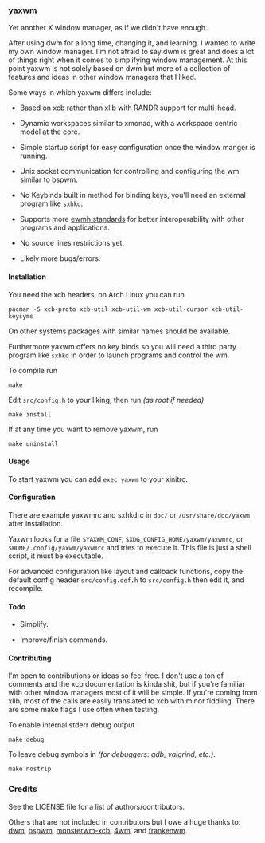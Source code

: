 ### yaxwm

Yet another X window manager, as if we didn't have enough..

After using dwm for a long time, changing it, and learning. I wanted
to write my own window manager. I'm not afraid to say dwm is great and does
a lot of things right when it comes to simplifying window management.
At this point yaxwm is not solely based on dwm but more of a collection of
features and ideas in other window managers that I liked.

Some ways in which yaxwm differs include:

- Based on xcb rather than xlib with RANDR support for multi-head.

- Dynamic workspaces similar to xmonad, with a workspace centric model at the core.

- Simple startup script for easy configuration once the window manger is running.

- Unix socket communication for controlling and configuring the wm similar to bspwm.

- No Keybinds built in method for binding keys, you'll need an external program like `sxhkd`.

- Supports more [ewmh standards](https://specifications.freedesktop.org/wm-spec/wm-spec-latest.html)
for better interoperability with other programs and applications.

- No source lines restrictions yet.

- Likely more bugs/errors.


#### Installation

You need the xcb headers, on Arch Linux you can run

```
pacman -S xcb-proto xcb-util xcb-util-wm xcb-util-cursor xcb-util-keysyms
```
On other systems packages with similar names should be available.


Furthermore yaxwm offers no key binds so you will need a third party
program like `sxhkd` in order to launch programs and control the wm.


To compile run
```
make
```

Edit `src/config.h` to your liking, then run *(as root if needed)*
```
make install
```

If at any time you want to remove yaxwm, run
```
make uninstall
```


#### Usage

To start yaxwm you can add `exec yaxwm` to your xinitrc.


#### Configuration

There are example yaxwmrc and sxhkdrc in `doc/` or `/usr/share/doc/yaxwm` after installation.

Yaxwm looks for a file `$YAXWM_CONF`, `$XDG_CONFIG_HOME/yaxwm/yaxwmrc`, or
`$HOME/.config/yaxwm/yaxwmrc` and tries to execute it. This file is just a shell
script, it must be executable.

For advanced configuration like layout and callback functions, copy the default
config header `src/config.def.h` to `src/config.h` then edit it, and recompile.


#### Todo

- Simplify.

- Improve/finish commands.


#### Contributing

I'm open to contributions or ideas so feel free. I don't use a ton of comments
and the xcb documentation is kinda shit, but if you're familiar with other window
managers most of it will be simple. If you're coming from xlib, most of the calls
are easily translated to xcb with minor fiddling. There are some make flags I use
often when testing.

To enable internal stderr debug output
```
make debug
```

To leave debug symbols in *(for debuggers: gdb, valgrind, etc.)*.
```
make nostrip
```


### Credits

See the LICENSE file for a list of authors/contributors.

Others that are not included in contributors but I owe a huge thanks to:
[dwm](https://dmw.suckless.org), [bspwm](https://github.com/baskerville/bspwm),
[monsterwm-xcb](https://github.com/Cloudef/monsterwm-xcb),
[4wm](https://github.com/dct2012/4wm), and [frankenwm](https://github.com/sulami/FrankenWM).

